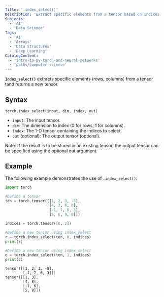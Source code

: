 ```yaml
---
Title: '.index_select()'
Description: 'Extract specific elements from a tensor based on indices and return a new tensor.'
Subjects:
  - 'AI'
  - 'Data Science'
Tags:
  - 'AI'
  - 'Arrays'
  - 'Data Structures'
  - 'Deep Learning'
CatalogContent:
  - 'intro-to-py-torch-and-neural-networks'
  - 'paths/computer-science'
---
```


**`Index_select()`** extracts specific elements (rows, columns) from a tensor tand returns a new tensor. 

## Syntax

```pseudo
torch.index_select(input, dim, index, out)
```

- `input`: The input tensor.
- `dim`: The dimension to index (0 for rows, 1 for columns).
- `index`: The 1-D tensor containing the indices to select.
- `out` (optional): The output tensor (optional).

Note: If the result is to be stored in an existing tensor, the output tensor can be specified using the optional out argument.

## Example

The following example demonstrates the use of `.index_select()`:

```py
import torch

#Define a tensor
ten = torch.tensor([[1, 2, 3, -8],
                    [4, 3, 8, 0],
                    [-1, 7, 6, 3],
                    [5, 6, 9, 0]])

indices = torch.tensor([0, 2])

#Define a new tensor using index_select 
r = torch.index_select(ten, 0, indices)
print(r)

#Define a new tensor using index_select 
c = torch.index_select(ten, 1, indices)
print(c)
```

```shell
tensor([[1, 2, 3, -8],
        [-1, 7, 6, 3]])
tensor([[1, 3],
        [4, 8],
        [-1, 6],
        [5, 9]])
```